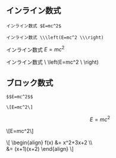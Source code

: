 ## インライン数式

```
インライン数式 $E=mc^2$

インライン数式 \\\left(E=mc^2 \\\right)
```

インライン数式 $E=mc^2$

インライン数式 \\ \\left(E=mc^2 \\ \\right)

## ブロック数式

```
$$E=mc^2$$

\[E=mc^2\]
```

$$E=mc^2$$

\\[E=mc^2\\]


\\[
\\begin{align}
f(x) &= x^2+3x+2 \\\\  
&= (x+1)(x+2)
\\end{align}
\\]

<script type="text/x-mathjax-config">
MathJax.Hub.Config({
  // Latexみたいに$...$で囲めばインラインになるようにする
  tex2jax: {
    inlineMath: [['$', '$'], ["\\(", "\\)"]],
    displayMath: [['$$', '$$'], ["\\[", "\\]"]],
    processEscapes: true
  }
});
</script>
<script src="https://cdnjs.cloudflare.com/ajax/libs/mathjax/2.7.2/MathJax.js?config=TeX-AMS_SVG" async></script>
